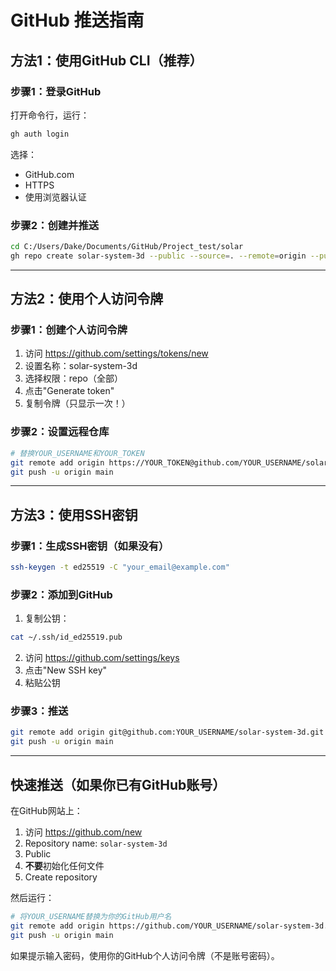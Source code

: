 # GitHub 推送指南

## 方法1：使用GitHub CLI（推荐）

### 步骤1：登录GitHub
打开命令行，运行：
```bash
gh auth login
```
选择：
- GitHub.com
- HTTPS
- 使用浏览器认证

### 步骤2：创建并推送
```bash
cd C:/Users/Dake/Documents/GitHub/Project_test/solar
gh repo create solar-system-3d --public --source=. --remote=origin --push
```

---

## 方法2：使用个人访问令牌

### 步骤1：创建个人访问令牌
1. 访问 https://github.com/settings/tokens/new
2. 设置名称：solar-system-3d
3. 选择权限：repo（全部）
4. 点击"Generate token"
5. 复制令牌（只显示一次！）

### 步骤2：设置远程仓库
```bash
# 替换YOUR_USERNAME和YOUR_TOKEN
git remote add origin https://YOUR_TOKEN@github.com/YOUR_USERNAME/solar-system-3d.git
git push -u origin main
```

---

## 方法3：使用SSH密钥

### 步骤1：生成SSH密钥（如果没有）
```bash
ssh-keygen -t ed25519 -C "your_email@example.com"
```

### 步骤2：添加到GitHub
1. 复制公钥：
```bash
cat ~/.ssh/id_ed25519.pub
```
2. 访问 https://github.com/settings/keys
3. 点击"New SSH key"
4. 粘贴公钥

### 步骤3：推送
```bash
git remote add origin git@github.com:YOUR_USERNAME/solar-system-3d.git
git push -u origin main
```

---

## 快速推送（如果你已有GitHub账号）

在GitHub网站上：
1. 访问 https://github.com/new
2. Repository name: `solar-system-3d`
3. Public
4. **不要**初始化任何文件
5. Create repository

然后运行：
```bash
# 将YOUR_USERNAME替换为你的GitHub用户名
git remote add origin https://github.com/YOUR_USERNAME/solar-system-3d.git
git push -u origin main
```

如果提示输入密码，使用你的GitHub个人访问令牌（不是账号密码）。